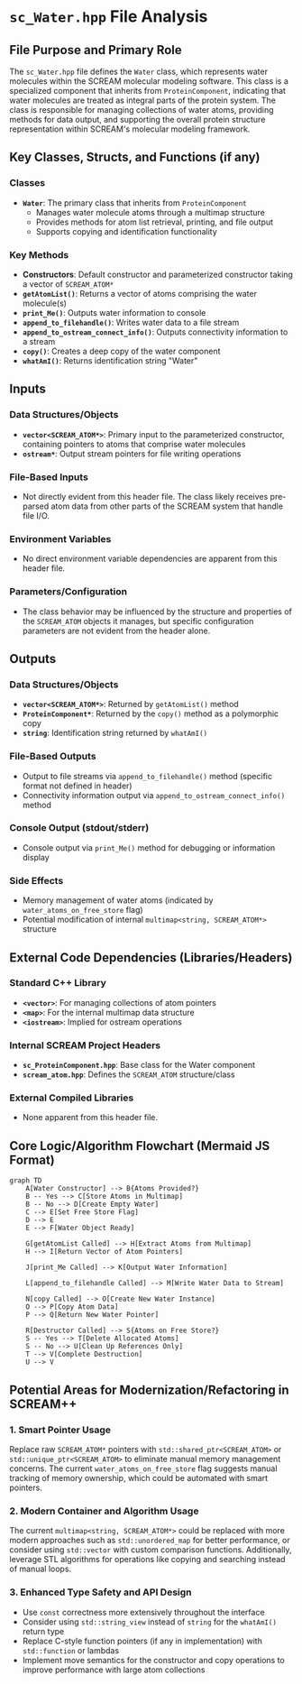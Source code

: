 # `sc_Water.hpp` File Analysis

## File Purpose and Primary Role

The `sc_Water.hpp` file defines the `Water` class, which represents water molecules within the SCREAM molecular modeling software. This class is a specialized component that inherits from `ProteinComponent`, indicating that water molecules are treated as integral parts of the protein system. The class is responsible for managing collections of water atoms, providing methods for data output, and supporting the overall protein structure representation within SCREAM's molecular modeling framework.

## Key Classes, Structs, and Functions (if any)

### Classes

- **`Water`**: The primary class that inherits from `ProteinComponent`
  - Manages water molecule atoms through a multimap structure
  - Provides methods for atom list retrieval, printing, and file output
  - Supports copying and identification functionality

### Key Methods

- **Constructors**: Default constructor and parameterized constructor taking a vector of `SCREAM_ATOM*`
- **`getAtomList()`**: Returns a vector of atoms comprising the water molecule(s)
- **`print_Me()`**: Outputs water information to console
- **`append_to_filehandle()`**: Writes water data to a file stream
- **`append_to_ostream_connect_info()`**: Outputs connectivity information to a stream
- **`copy()`**: Creates a deep copy of the water component
- **`whatAmI()`**: Returns identification string "Water"

## Inputs

### Data Structures/Objects

- **`vector<SCREAM_ATOM*>`**: Primary input to the parameterized constructor, containing pointers to atoms that comprise water molecules
- **`ostream*`**: Output stream pointers for file writing operations

### File-Based Inputs

- Not directly evident from this header file. The class likely receives pre-parsed atom data from other parts of the SCREAM system that handle file I/O.

### Environment Variables

- No direct environment variable dependencies are apparent from this header file.

### Parameters/Configuration

- The class behavior may be influenced by the structure and properties of the `SCREAM_ATOM` objects it manages, but specific configuration parameters are not evident from the header alone.

## Outputs

### Data Structures/Objects

- **`vector<SCREAM_ATOM*>`**: Returned by `getAtomList()` method
- **`ProteinComponent*`**: Returned by the `copy()` method as a polymorphic copy
- **`string`**: Identification string returned by `whatAmI()`

### File-Based Outputs

- Output to file streams via `append_to_filehandle()` method (specific format not defined in header)
- Connectivity information output via `append_to_ostream_connect_info()` method

### Console Output (stdout/stderr)

- Console output via `print_Me()` method for debugging or information display

### Side Effects

- Memory management of water atoms (indicated by `water_atoms_on_free_store` flag)
- Potential modification of internal `multimap<string, SCREAM_ATOM*>` structure

## External Code Dependencies (Libraries/Headers)

### Standard C++ Library

- **`<vector>`**: For managing collections of atom pointers
- **`<map>`**: For the internal multimap data structure
- **`<iostream>`**: Implied for ostream operations

### Internal SCREAM Project Headers

- **`sc_ProteinComponent.hpp`**: Base class for the Water component
- **`scream_atom.hpp`**: Defines the `SCREAM_ATOM` structure/class

### External Compiled Libraries

- None apparent from this header file.

## Core Logic/Algorithm Flowchart (Mermaid JS Format)

```mermaid
graph TD
    A[Water Constructor] --> B{Atoms Provided?}
    B -- Yes --> C[Store Atoms in Multimap]
    B -- No --> D[Create Empty Water]
    C --> E[Set Free Store Flag]
    D --> E
    E --> F[Water Object Ready]

    G[getAtomList Called] --> H[Extract Atoms from Multimap]
    H --> I[Return Vector of Atom Pointers]

    J[print_Me Called] --> K[Output Water Information]

    L[append_to_filehandle Called] --> M[Write Water Data to Stream]

    N[copy Called] --> O[Create New Water Instance]
    O --> P[Copy Atom Data]
    P --> Q[Return New Water Pointer]

    R[Destructor Called] --> S{Atoms on Free Store?}
    S -- Yes --> T[Delete Allocated Atoms]
    S -- No --> U[Clean Up References Only]
    T --> V[Complete Destruction]
    U --> V
```

## Potential Areas for Modernization/Refactoring in SCREAM++

### 1. Smart Pointer Usage

Replace raw `SCREAM_ATOM*` pointers with `std::shared_ptr<SCREAM_ATOM>` or `std::unique_ptr<SCREAM_ATOM>` to eliminate manual memory management concerns. The current `water_atoms_on_free_store` flag suggests manual tracking of memory ownership, which could be automated with smart pointers.

### 2. Modern Container and Algorithm Usage

The current `multimap<string, SCREAM_ATOM*>` could be replaced with more modern approaches such as `std::unordered_map` for better performance, or consider using `std::vector` with custom comparison functions. Additionally, leverage STL algorithms for operations like copying and searching instead of manual loops.

### 3. Enhanced Type Safety and API Design

- Use `const` correctness more extensively throughout the interface
- Consider using `std::string_view` instead of `string` for the `whatAmI()` return type
- Replace C-style function pointers (if any in implementation) with `std::function` or lambdas
- Implement move semantics for the constructor and copy operations to improve performance with large atom collections

